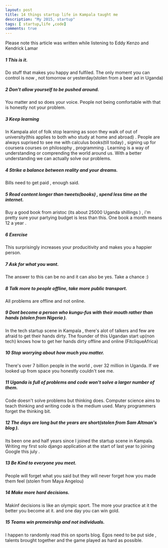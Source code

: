 ```yaml
---
layout: post
title: 14 things startup life in Kampala taught me
description: "My 2015, startup"
tags: [ startup,life ,code]
comments: true
---
```

Please note this article was written while listening to Eddy Kenzo and Kendrick Lamar

##### 1 This is it. 

Do stuff that makes you happy and fulfiled. The only moment you can control is now , not tomorrow or yesterday(stolen from a beer ad in Uganda)

##### 2 Don't allow yourself to be pushed around.

You matter and so does your voice. People not being comfortable with that is honestly not your problem.

##### 3 Keep learning

In Kampala alot of folk stop learning as soon they walk of out of university(this applies to both who study at home and abroad) . People are always suprised to see me with calculus books(till today) , signing up for coursera courses on  philosophy , programming . Learning is a way of understanding or comprending the world around us. With a better understanding we can actually solve our problems.

##### 4 Strike a balance between reality and your dreams. 

Bills need to get paid , enough said.

##### 5 Read content longer than tweets(books) , spend less time on the internet.

Buy a good book from aristoc (its about 25000 Uganda shillings ) , i'm pretty sure your partying budget is less than this. One book a month means 12 a year .

##### 6 Exercise

This surprisingly increases your producitivity and makes you a happier person.  

##### 7 Ask for what you want.

The answer to this can be no and it can also be yes. Take a chance :)

##### 8 Talk more to people offline, take more public transport. 

All problems are offline and not online.

##### 9 Dont become a person who kungu-fus with their mouth rather than hands (stolen from Nigeria ). 

In the tech startup scene in Kampala , there's alot of talkers and few are afraid to get their hands dirty. The founder of this Ugandan start up(non tech) knows how to get her hands dirty offline and online (FitcliqueAfrica)

##### 10 Stop worrying about how much you matter. 

There's over 7 billion people in the world , over 32 million in Uganda. If we looked up from space you honestly couldn't see me.

##### 11 Uganda is full of problems and code won't solve a larger number of them. 

Code doesn't solve problems but thinking does. Computer science aims to teach thinking and writing code is the medium used. Many programmers forget the thinking bit.

##### 12 The days are long but the years are short(stolen from Sam Altman's blog ). 

Its been one and half years since I joined the startup scene in Kampala. Writing my first solo django application at the start of last year to joining Google this july .

##### 13 Be Kind to everyone you meet.

People will forget what you said but they will never forget how you made them feel (stolen from Maya Angelou)


##### 14 Make more hard decisions.

Makinf decisions is like an olympic sport. The more your practice at it the better you become at it. and one day you can win gold.

##### 15 Teams win premeirship and not individuals.

I happen to randomly read this on sports blog. Egos need to be put side , talents brought together and the game played as hard as possible.

